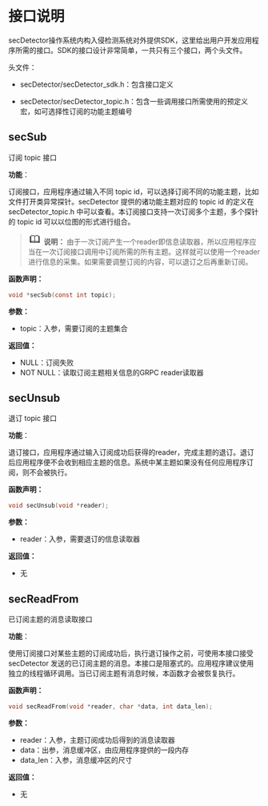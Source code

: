 # 接口说明

secDetector操作系统内构入侵检测系统对外提供SDK，这里给出用户开发应用程序所需的接口。SDK的接口设计非常简单，一共只有三个接口，两个头文件。

头文件：

- secDetector/secDetector_sdk.h：包含接口定义

- secDetector/secDetector_topic.h：包含一些调用接口所需使用的预定义宏，如可选择性订阅的功能主题编号


## secSub

订阅 topic 接口

**功能**：

订阅接口，应用程序通过输入不同 topic id，可以选择订阅不同的功能主题，比如文件打开类异常探针。secDetector 提供的诸功能主题对应的 topic id 的定义在 secDetector_topic.h 中可以查看。本订阅接口支持一次订阅多个主题，多个探针的 topic id 可以以位图的形式进行组合。

>![](./public_sys-resources/icon-note.gif) **说明：**
>由于一次订阅产生一个reader即信息读取器，所以应用程序应当在一次订阅接口调用中订阅所需的所有主题。这样就可以使用一个reader进行信息的采集。如果需要调整订阅的内容，可以退订之后再重新订阅。

**函数声明：**

```c
void *secSub(const int topic);
```

**参数：**

- topic：入参，需要订阅的主题集合

**返回值：**

- NULL：订阅失败
- NOT NULL：读取订阅主题相关信息的GRPC reader读取器

## secUnsub

退订 topic 接口

**功能**：

退订接口，应用程序通过输入订阅成功后获得的reader，完成主题的退订。退订后应用程序便不会收到相应主题的信息。系统中某主题如果没有任何应用程序订阅，则不会被执行。

**函数声明：**

```c
void secUnsub(void *reader);
```

**参数：**

- reader：入参，需要退订的信息读取器

**返回值：**

- 无


## secReadFrom

已订阅主题的消息读取接口

**功能**：

使用订阅接口对某些主题的订阅成功后，执行退订操作之前，可使用本接口接受 secDetector 发送的已订阅主题的消息。本接口是阻塞式的。应用程序建议使用独立的线程循环调用。当已订阅主题有消息时候，本函数才会被恢复执行。

**函数声明：**

```c
void secReadFrom(void *reader, char *data, int data_len);
```

**参数：**

- reader：入参，主题订阅成功后得到的消息读取器
- data：出参，消息缓冲区，由应用程序提供的一段内存
- data_len：入参，消息缓冲区的尺寸

**返回值：**

- 无
